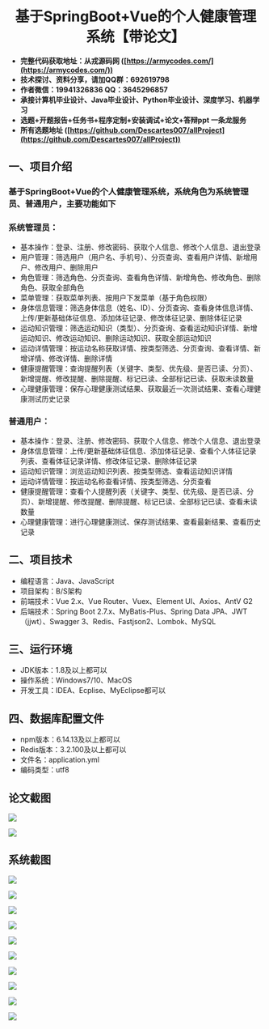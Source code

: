 <h1 align="center">基于SpringBoot+Vue的个人健康管理系统【带论文】</h1></p>

- <b>完整代码获取地址：从戎源码网 ([https://armycodes.com/](https://armycodes.com/))</b>
- <b>技术探讨、资料分享，请加QQ群：692619798</b>
- <b>作者微信：19941326836  QQ：3645296857</b>
- <b>承接计算机毕业设计、Java毕业设计、Python毕业设计、深度学习、机器学习</b>
- <b>选题+开题报告+任务书+程序定制+安装调试+论文+答辩ppt 一条龙服务</b>
- <b>所有选题地址 ([https://github.com/Descartes007/allProject](https://github.com/Descartes007/allProject)) </b>

## 一、项目介绍

### 基于SpringBoot+Vue的个人健康管理系统，系统角色为系统管理员、普通用户，主要功能如下
### 系统管理员：
- 基本操作：登录、注册、修改密码、获取个人信息、修改个人信息、退出登录
- 用户管理：筛选用户（用户名、手机号）、分页查询、查看用户详情、新增用户、修改用户、删除用户
- 角色管理：筛选角色、分页查询、查看角色详情、新增角色、修改角色、删除角色、获取全部角色
- 菜单管理：获取菜单列表、按用户下发菜单（基于角色权限）
- 身体信息管理：筛选身体信息（姓名、ID）、分页查询、查看身体信息详情、上传/更新基础体征信息、添加体征记录、修改体征记录、删除体征记录
- 运动知识管理：筛选运动知识（类型）、分页查询、查看运动知识详情、新增运动知识、修改运动知识、删除运动知识、获取全部运动知识
- 运动详情管理：按运动名称获取详情、按类型筛选、分页查询、查看详情、新增详情、修改详情、删除详情
- 健康提醒管理：查询提醒列表（关键字、类型、优先级、是否已读、分页）、新增提醒、修改提醒、删除提醒、标记已读、全部标记已读、获取未读数量
- 心理健康管理：保存心理健康测试结果、获取最近一次测试结果、查看心理健康测试历史记录
### 普通用户：
- 基本操作：登录、注册、修改密码、获取个人信息、修改个人信息、退出登录
- 身体信息管理：上传/更新基础体征信息、添加体征记录、查看个人体征记录列表、查看体征记录详情、修改体征记录、删除体征记录
- 运动知识管理：浏览运动知识列表、按类型筛选、查看运动知识详情
- 运动详情管理：按运动名称查看详情、按类型筛选、分页查看
- 健康提醒管理：查看个人提醒列表（关键字、类型、优先级、是否已读、分页）、新增提醒、修改提醒、删除提醒、标记已读、全部标记已读、查看未读数量
- 心理健康管理：进行心理健康测试、保存测试结果、查看最新结果、查看历史记录

## 二、项目技术

- 编程语言：Java、JavaScript
- 项目架构：B/S架构
- 前端技术：Vue 2.x、Vue Router、Vuex、Element UI、Axios、AntV G2
- 后端技术：Spring Boot 2.7.x、MyBatis-Plus、Spring Data JPA、JWT（jjwt）、Swagger 3、Redis、Fastjson2、Lombok、MySQL


## 三、运行环境

- JDK版本：1.8及以上都可以
- 操作系统：Windows7/10、MacOS
- 开发工具：IDEA、Ecplise、MyEclipse都可以

## 四、数据库配置文件

- npm版本：6.14.13及以上都可以
- Redis版本：3.2.100及以上都可以
- 文件名：application.yml
- 编码类型：utf8

## 论文截图

![](screenshot/1.png)

![](screenshot/2.png)

## 系统截图

![](screenshot/3.png)

![](screenshot/4.png)

![](screenshot/5.png)

![](screenshot/6.png)

![](screenshot/7.png)

![](screenshot/8.png)

![](screenshot/9.png)

![](screenshot/10.png)

![](screenshot/11.png)

![](screenshot/12.png)